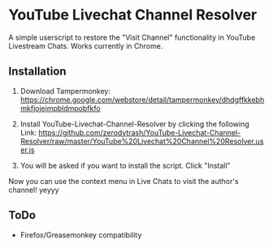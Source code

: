 # YouTube Livechat Channel Resolver
 A simple userscript to restore the "Visit Channel" functionality in YouTube Livestream Chats. Works currently in Chrome.

## Installation
1. Download Tampermonkey: https://chrome.google.com/webstore/detail/tampermonkey/dhdgffkkebhmkfjojejmpbldmpobfkfo

2. Install YouTube-Livechat-Channel-Resolver by clicking the following Link: https://github.com/zerodytrash/YouTube-Livechat-Channel-Resolver/raw/master/YouTube%20Livechat%20Channel%20Resolver.user.js

3. You will be asked if you want to install the script. Click "Install"

Now you can use the context menu in Live Chats to visit the author's channel! yeyyy

## ToDo

- Firefox/Greasemonkey compatibility

